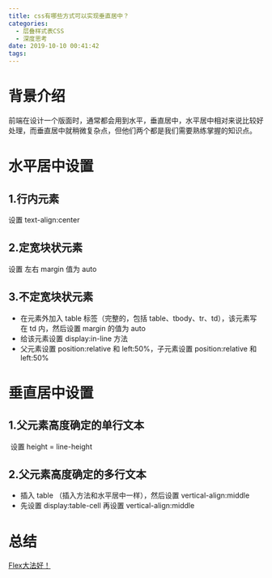 ```yaml
---
title: css有哪些方式可以实现垂直居中？
categories:
  - 层叠样式表CSS
  - 深度思考
date: 2019-10-10 00:41:42
tags:
---
```

# 背景介绍

前端在设计一个版面时，通常都会用到水平，垂直居中，水平居中相对来说比较好处理，而垂直居中就稍微复杂点，但他们两个都是我们需要熟练掌握的知识点。

# 水平居中设置  

## 1.行内元素

设置 text-align:center  

## 2.定宽块状元素 

设置 左右 margin 值为 auto  

## 3.不定宽块状元素  

+ 在元素外加入 table 标签（完整的，包括 table、tbody、tr、td），该元素写在 td 内，然后设置 margin 的值为 auto  
+ 给该元素设置 display:in-line 方法 
+ 父元素设置 position:relative 和 left:50%，子元素设置 position:relative 和 left:50%  

# 垂直居中设置

## 1.父元素高度确定的单行文本 

​    设置 height = line-height  

## 2.父元素高度确定的多行文本 

+ 插入 table （插入方法和水平居中一样），然后设置 vertical-align:middle 
+ 先设置 display:table-cell 再设置 vertical-align:middle 

# 总结

[Flex大法好！](https://tianxintiandisheng.github.io/2019/10/09/CSS%E5%B1%82%E5%8F%A0%E6%A0%B7%E5%BC%8F%E8%A1%A8/CSS%E6%B7%B1%E5%BA%A6%E6%80%9D%E8%80%835/%E8%AF%B7%E8%A7%A3%E9%87%8A%E4%B8%80%E4%B8%8BCSS3%E7%9A%84Flexbox%EF%BC%88%E5%BC%B9%E6%80%A7%E7%9B%92%E5%B8%83%E5%B1%80%E6%A8%A1%E5%9E%8B%EF%BC%89%E4%BB%A5%E5%8F%8A%E9%80%82%E7%94%A8%E5%9C%BA%E6%99%AF%EF%BC%9F/)


